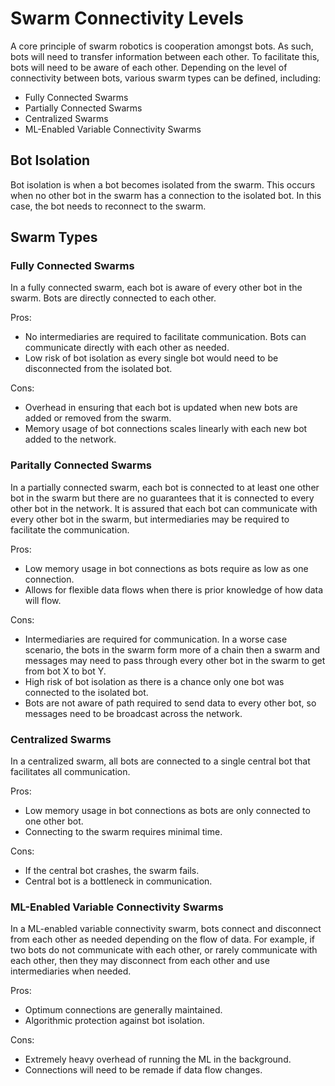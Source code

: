 # Swarm Connectivity Levels
A core principle of swarm robotics is cooperation amongst bots. As such, bots will need to transfer information between each other. To facilitate this, bots will need to be aware of each other. Depending on the level of connectivity between bots, various swarm types can be defined, including:
- Fully Connected Swarms
- Partially Connected Swarms
- Centralized Swarms
- ML-Enabled Variable Connectivity Swarms

## Bot Isolation
Bot isolation is when a bot becomes isolated from the swarm. This occurs when no other bot in the swarm has a connection to the isolated bot. In this case, the bot needs to reconnect to the swarm.

## Swarm Types
### Fully Connected Swarms
In a fully connected swarm, each bot is aware of every other bot in the swarm. Bots are directly connected to each other.

Pros:
- No intermediaries are required to facilitate communication. Bots can communicate directly with each other as needed.
- Low risk of bot isolation as every single bot would need to be disconnected from the isolated bot.

Cons:
- Overhead in ensuring that each bot is updated when new bots are added or removed from the swarm.
- Memory usage of bot connections scales linearly with each new bot added to the network.

### Paritally Connected Swarms
In a partially connected swarm, each bot is connected to at least one other bot in the swarm but there are no guarantees that it is connected to every other bot in the network. It is assured that each bot can communicate with every other bot in the swarm, but intermediaries may be required to facilitate the communication.

Pros:
- Low memory usage in bot connections as bots require as low as one connection.
- Allows for flexible data flows when there is prior knowledge of how data will flow.

Cons:
- Intermediaries are required for communication. In a worse case scenario, the bots in the swarm form more of a chain then a swarm and messages may need to pass through every other bot in the swarm to get from bot X to bot Y.
- High risk of bot isolation as there is a chance only one bot was connected to the isolated bot.
- Bots are not aware of path required to send data to every other bot, so messages need to be broadcast across the network.

### Centralized Swarms
In a centralized swarm, all bots are connected to a single central bot that facilitates all communication.

Pros:
- Low memory usage in bot connections as bots are only connected to one other bot.
- Connecting to the swarm requires minimal time.

Cons:
- If the central bot crashes, the swarm fails.
- Central bot is a bottleneck in communication.

### ML-Enabled Variable Connectivity Swarms
In a ML-enabled variable connectivity swarm, bots connect and disconnect from each other as needed depending on the flow of data. For example, if two bots do not communicate with each other, or rarely communicate with each other, then they may disconnect from each other and use intermediaries when needed.

Pros:
- Optimum connections are generally maintained.
- Algorithmic protection against bot isolation.

Cons:
- Extremely heavy overhead of running the ML in the background.
- Connections will need to be remade if data flow changes.
